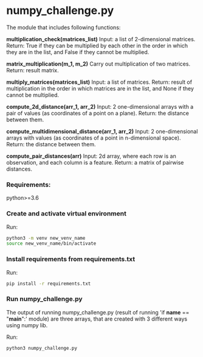 # numpy_challenge.py

The module that includes following functions:

**multiplication_check(matrices_list)**
  Input: a list of 2-dimensional matrices.\
  Return: True if they can be multiplied by each other in the order in which they are in the list, and False if they cannot be multiplied.


**matrix_multiplication(m_1, m_2)**
  Carry out multiplication of two matrices.\
  Return: result matrix.

**multiply_matrices(matrices_list)**
  Input: a list of matrices.
  Return: result of multiplication in the order in which matrices are in the list, and None if they cannot be multiplied.

**compute_2d_distance(arr_1, arr_2)**
  Input: 2 one-dimensional arrays with a pair of values (as coordinates of a point on a plane).
  Return: the distance between them.

**compute_multidimensional_distance(arr_1, arr_2)**
  Input: 2 one-dimensional arrays with values (as coordinates of a point in n-dimensional space).
  Return: the distance between them.

**compute_pair_distances(arr)**
  Input: 2d array, where each row is an observation, and each column is a feature.
  Return: a matrix of pairwise distances.

### Requirements:
python>=3.6

### Create and activate virtual environment
Run:
~~~sh
python3 -m venv new_venv_name
source new_venv_name/bin/activate
~~~

### Install requirements from requirements.txt
Run:
~~~sh
pip install -r requirements.txt
~~~

### Run numpy_challenge.py

The output of running numpy_challenge.py (result of running 'if __name__ == "__main__":' module) are three arrays, that are created with 3 different ways using numpy lib.

Run:
~~~sh
python3 numpy_challenge.py
~~~
